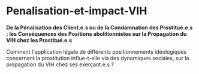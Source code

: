# Penalisation-et-impact-VIH

**De la Pénalisation des Client.e.s ou de la Condamnation des Prostitué.e.s : les Conséquences des Positions abolitionnistes sur la Propagation du VIH chez les Prostitué.e.s**

Comment l'application légale de différents positionnements idéologiques concernant la prostitution influe-t-elle via des dynamiques sociales, sur la propagation du VIH chez ses exerçant.e.s ?
